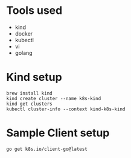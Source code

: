 # Tools used

* kind
* docker
* kubectl
* vi
* golang

# Kind setup

```
brew install kind
kind create cluster --name k8s-kind
kind get clusters
kubectl cluster-info --context kind-k8s-kind
```
# Sample Client setup
```
go get k8s.io/client-go@latest
```
